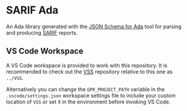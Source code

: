 # SARIF Ada

An Ada library generated with the [JSON Schema for Ada](https://github.com/AdaCore/VSS/tree/master/tools/json_schema) tool for parsing and producing [SARIF](https://www.oasis-open.org/committees/tc_home.php?wg_abbrev=sarif) reports.

## VS Code Workspace

A VS Code workspace is provided to work with this repository.
It is recommended to check out the [VSS](https://github.com/AdaCore/VSS) repository relative to this one as `../VSS`.

Alternatively you can change the `GPR_PROJECT_PATH` variable in the `.vscode/settings.json` workspace settings file to include your custom location of `VSS` or set it in the environment before invoking VS Code.
